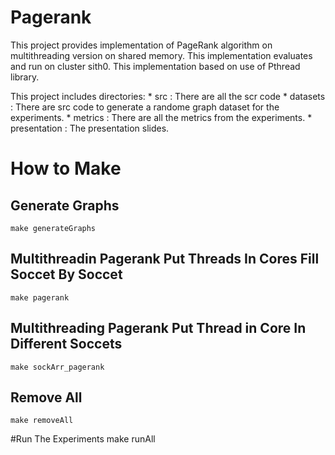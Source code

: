 # Pagerank

This project provides implementation of PageRank algorithm on multithreading
version on shared memory. This implementation evaluates and run on cluster
sith0. This implementation based on use of Pthread library.

This project includes directories:
    * src : There are all the scr code
    * datasets : There are src code to generate a randome graph dataset for the
      experiments.
    * metrics : There are all the metrics from the experiments.
    * presentation : The presentation slides.


# How to Make

## Generate Graphs
    make generateGraphs

## Multithreadin Pagerank Put Threads In Cores Fill Soccet By Soccet
    make pagerank

## Multithreading Pagerank Put Thread in Core In Different Soccets
    make sockArr_pagerank

## Remove All
    make removeAll


#Run The Experiments
    make runAll



